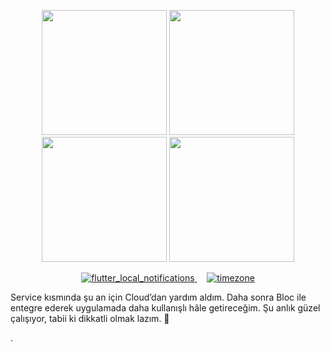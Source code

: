 <p align="center">
  <img src="https://github.com/user-attachments/assets/e9ae4fae-6c24-488b-aed7-797d8a621549" width="200" />
  <img src="https://github.com/user-attachments/assets/5983b4e6-933d-4d0e-b560-d0419889eaa2" width="200" />
  <img src="https://github.com/user-attachments/assets/91ef2532-a7f9-4db4-be1e-ca6ae7bcaf76" width="200" />
  <img src="https://github.com/user-attachments/assets/7715e0cd-80f6-404e-a216-c012767fde70" width="200" />
</p>

<p align="center">
  <a href="https://pub.dev/packages/flutter_local_notifications">
    <img src="https://img.shields.io/badge/flutter_local_notifications-%5E19.5.0-blue" alt="flutter_local_notifications">
  </a>
  &nbsp;&nbsp;&nbsp;
  <a href="https://pub.dev/packages/timezone">
    <img src="https://img.shields.io/badge/timezone-%5E0.10.0-blue" alt="timezone">
  </a>
</p>



Service kısmında şu an için Cloud’dan yardım aldım. Daha sonra Bloc ile entegre ederek uygulamada daha kullanışlı hâle getireceğim. Şu anlık güzel çalışıyor, tabii ki dikkatli olmak lazım. 🙂

.